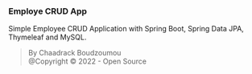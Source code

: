 ### Employe CRUD App
Simple Employee CRUD Application with Spring Boot, Spring Data JPA, Thymeleaf
and MySQL.

> By Chaadrack Boudzoumou<br />
> @Copyright © 2022 - Open Source